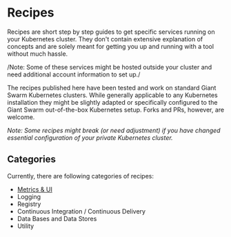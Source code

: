 # Recipes
Recipes are short step by step guides to get specific services running on your Kubernetes cluster. They don't contain extensive explanation of concepts and are solely meant for getting you up and running with a tool without much hassle.

/Note: Some of these services might be hosted outside your cluster and need additional account information to set up./

The recipes published here have been tested and work on standard Giant Swarm Kubernetes clusters. While generally applicable to any Kubernetes installation they might be slightly adapted or specifically configured to the Giant Swarm out-of-the-box Kubernetes setup. Forks and PRs, however, are welcome.

*Note: Some recipes might break (or need adjustment) if you have changed essential configuration of your private Kubernetes cluster.*

## Categories

Currently, there are following categories of recipes:

* [Metrics & UI](metrics_ui.md)
* Logging
* Registry
* Continuous Integration / Continuous Delivery
* Data Bases and Data Stores
* Utility